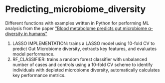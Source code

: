 # Predicting_microbiome_diversity
Different functions with examples written in Python for performing ML analysis from the paper ["Blood metabolome predicts gut microbiome α-diversity in humans"](https://www.nature.com/articles/s41587-019-0233-9)
1) LASSO IMPLEMENTATION: trains a LASSO model using 10-fold CV to predict Gut Microbiome diversity, extracts key features, and evaluates model performance.
2) RF_CLASSIFIER: trains a random forest classifier with unbalanced number of cases and controls using a 10-fold CV scheme to identify individuals with depleted microbiome diversity, automatically calculates key performance metrics.
